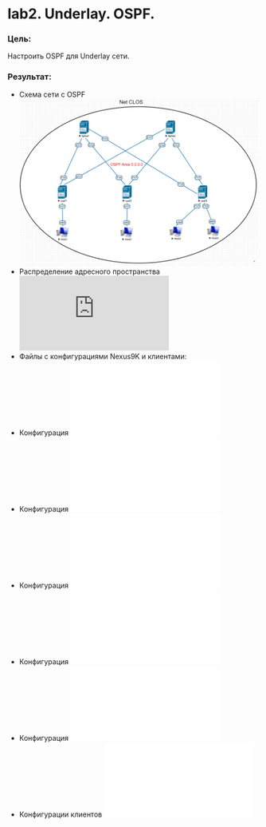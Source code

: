 # lab2. Underlay. OSPF.
### Цель:
Настроить OSPF для Underlay сети.
### Результат:
- Схема сети с OSPF
![Схема сети с ISIS](Схема%20сети%20с%20OSPF.png)
- Распределение адресного пространства
![Адресное пространство](https://github.com/Dmi3i-S/otus-network-engineer/blob/main/Распределение%20адресного%20пространства_fixed.md)
- Файлы с конфигурациями Nexus9K и клиентами:
- Конфигурация
![Spine1](Spine1%20config.txt)
- Конфигурация
![Spine2](Spine2%20config.txt)
- Конфигурация
![Leaf1](Leaf1%20config.txt)
- Конфигурация
![Leaf2](Leaf2%20config.txt)
- Конфигурация
![Leaf3](Leaf3%20config.txt)
- Конфигурации клиентов
![Hosts1-4](Hosts%20config.txt)
